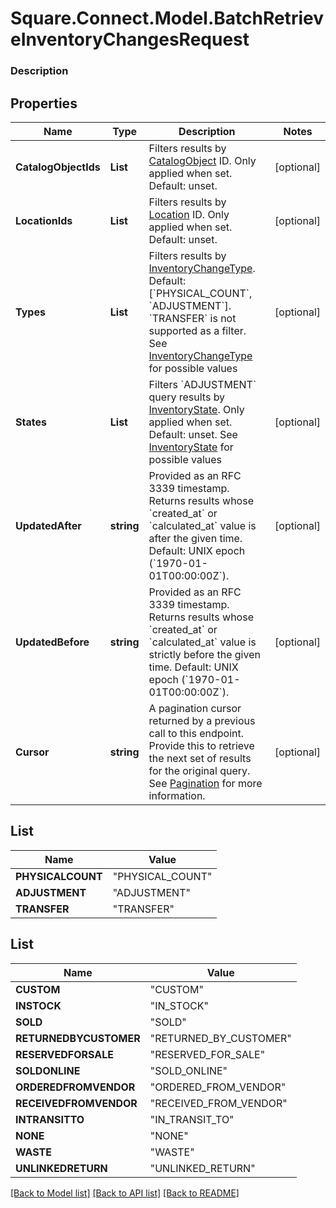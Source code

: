 # Square.Connect.Model.BatchRetrieveInventoryChangesRequest

### Description



## Properties

Name | Type | Description | Notes
------------ | ------------- | ------------- | -------------
**CatalogObjectIds** | **List<string>** | Filters results by [CatalogObject](#type-catalogobject) ID. Only applied when set. Default: unset. | [optional] 
**LocationIds** | **List<string>** | Filters results by [Location](#type-location) ID. Only applied when set. Default: unset. | [optional] 
**Types** | **List<TypesEnum>** | Filters results by [InventoryChangeType](#type-inventorychangetype). Default: [&#x60;PHYSICAL_COUNT&#x60;, &#x60;ADJUSTMENT&#x60;]. &#x60;TRANSFER&#x60; is not supported as a filter. See [InventoryChangeType](#type-inventorychangetype) for possible values | [optional] 
**States** | **List<StatesEnum>** | Filters &#x60;ADJUSTMENT&#x60; query results by [InventoryState](#type-inventorystate). Only applied when set. Default: unset. See [InventoryState](#type-inventorystate) for possible values | [optional] 
**UpdatedAfter** | **string** | Provided as an RFC 3339 timestamp. Returns results whose &#x60;created_at&#x60; or &#x60;calculated_at&#x60; value is after the given time. Default: UNIX epoch (&#x60;1970-01-01T00:00:00Z&#x60;). | [optional] 
**UpdatedBefore** | **string** | Provided as an RFC 3339 timestamp. Returns results whose &#x60;created_at&#x60; or &#x60;calculated_at&#x60; value is strictly before the given time. Default: UNIX epoch (&#x60;1970-01-01T00:00:00Z&#x60;). | [optional] 
**Cursor** | **string** | A pagination cursor returned by a previous call to this endpoint. Provide this to retrieve the next set of results for the original query.  See [Pagination](/basics/api101/pagination) for more information. | [optional] 


## List<TypesEnum>

Name | Value
------------ | -------------
**PHYSICALCOUNT** | "PHYSICAL_COUNT"
**ADJUSTMENT** | "ADJUSTMENT"
**TRANSFER** | "TRANSFER"


## List<StatesEnum>

Name | Value
------------ | -------------
**CUSTOM** | "CUSTOM"
**INSTOCK** | "IN_STOCK"
**SOLD** | "SOLD"
**RETURNEDBYCUSTOMER** | "RETURNED_BY_CUSTOMER"
**RESERVEDFORSALE** | "RESERVED_FOR_SALE"
**SOLDONLINE** | "SOLD_ONLINE"
**ORDEREDFROMVENDOR** | "ORDERED_FROM_VENDOR"
**RECEIVEDFROMVENDOR** | "RECEIVED_FROM_VENDOR"
**INTRANSITTO** | "IN_TRANSIT_TO"
**NONE** | "NONE"
**WASTE** | "WASTE"
**UNLINKEDRETURN** | "UNLINKED_RETURN"



[[Back to Model list]](../README.md#documentation-for-models) [[Back to API list]](../README.md#documentation-for-api-endpoints) [[Back to README]](../README.md)

